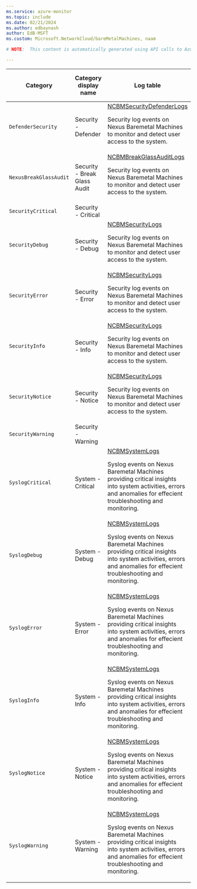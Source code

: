 ```yaml
---
ms.service: azure-monitor
ms.topic: include
ms.date: 02/21/2024
ms.author: edbaynash
author: EdB-MSFT
ms.custom: Microsoft.NetworkCloud/bareMetalMachines, naam

# NOTE:  This content is automatically generated using API calls to Azure. Any edits made on these files will be overwritten in the next run of the script. 

---
```

  
  
|Category|Category display name| Log table| [Supports basic log plan](/azure/azure-monitor/logs/basic-logs-configure?tabs=portal-1#compare-the-basic-and-analytics-log-data-plans)|[Supports ingestion-time transformation](/azure/azure-monitor/essentials/data-collection-transformations)| Example queries |Costs to export|
|---|---|---|---|---|---|---|
|`DefenderSecurity` |Security - Defender |[NCBMSecurityDefenderLogs](/azure/azure-monitor/reference/tables/ncbmsecuritydefenderlogs)<p>Security log events on Nexus Baremetal Machines to monitor and detect user access to the system.|Yes|No||Yes |
|`NexusBreakGlassAudit` |Security - Break Glass Audit |[NCBMBreakGlassAuditLogs](/azure/azure-monitor/reference/tables/ncbmbreakglassauditlogs)<p>Security log events on Nexus Baremetal Machines to monitor and detect user access to the system.|Yes|No||Yes |
|`SecurityCritical` |Security - Critical ||No|No||Yes |
|`SecurityDebug` |Security - Debug |[NCBMSecurityLogs](/azure/azure-monitor/reference/tables/ncbmsecuritylogs)<p>Security log events on Nexus Baremetal Machines to monitor and detect user access to the system.|Yes|No||Yes |
|`SecurityError` |Security - Error |[NCBMSecurityLogs](/azure/azure-monitor/reference/tables/ncbmsecuritylogs)<p>Security log events on Nexus Baremetal Machines to monitor and detect user access to the system.|Yes|No||Yes |
|`SecurityInfo` |Security - Info |[NCBMSecurityLogs](/azure/azure-monitor/reference/tables/ncbmsecuritylogs)<p>Security log events on Nexus Baremetal Machines to monitor and detect user access to the system.|Yes|No||Yes |
|`SecurityNotice` |Security - Notice |[NCBMSecurityLogs](/azure/azure-monitor/reference/tables/ncbmsecuritylogs)<p>Security log events on Nexus Baremetal Machines to monitor and detect user access to the system.|Yes|No||Yes |
|`SecurityWarning` |Security - Warning ||No|No||Yes |
|`SyslogCritical` |System - Critical |[NCBMSystemLogs](/azure/azure-monitor/reference/tables/ncbmsystemlogs)<p>Syslog events on Nexus Baremetal Machines providing critical insights into system activities, errors and anomalies for effecient troubleshooting and monitoring.|Yes|No||Yes |
|`SyslogDebug` |System - Debug |[NCBMSystemLogs](/azure/azure-monitor/reference/tables/ncbmsystemlogs)<p>Syslog events on Nexus Baremetal Machines providing critical insights into system activities, errors and anomalies for effecient troubleshooting and monitoring.|Yes|No||Yes |
|`SyslogError` |System - Error |[NCBMSystemLogs](/azure/azure-monitor/reference/tables/ncbmsystemlogs)<p>Syslog events on Nexus Baremetal Machines providing critical insights into system activities, errors and anomalies for effecient troubleshooting and monitoring.|Yes|No||Yes |
|`SyslogInfo` |System - Info |[NCBMSystemLogs](/azure/azure-monitor/reference/tables/ncbmsystemlogs)<p>Syslog events on Nexus Baremetal Machines providing critical insights into system activities, errors and anomalies for effecient troubleshooting and monitoring.|Yes|No||Yes |
|`SyslogNotice` |System - Notice |[NCBMSystemLogs](/azure/azure-monitor/reference/tables/ncbmsystemlogs)<p>Syslog events on Nexus Baremetal Machines providing critical insights into system activities, errors and anomalies for effecient troubleshooting and monitoring.|Yes|No||Yes |
|`SyslogWarning` |System - Warning |[NCBMSystemLogs](/azure/azure-monitor/reference/tables/ncbmsystemlogs)<p>Syslog events on Nexus Baremetal Machines providing critical insights into system activities, errors and anomalies for effecient troubleshooting and monitoring.|Yes|No||Yes |